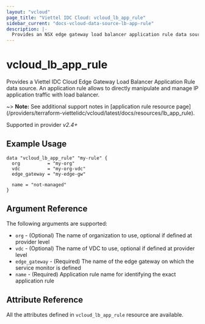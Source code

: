 ```yaml
---
layout: "vcloud"
page_title: "Viettel IDC Cloud: vcloud_lb_app_rule"
sidebar_current: "docs-vcloud-data-source-lb-app-rule"
description: |-
  Provides an NSX edge gateway load balancer application rule data source.
---
```


# vcloud\_lb\_app\_rule

Provides a Viettel IDC Cloud Edge Gateway Load Balancer Application Rule data source. An application
rule allows to directly manipulate and manage IP application traffic with load balancer.

~> **Note:** See additional support notes in [application rule resource page]
(/providers/terraform-viettelidc/vcloud/latest/docs/resources/lb_app_rule).

Supported in provider *v2.4+*

## Example Usage

```hcl
data "vcloud_lb_app_rule" "my-rule" {
  org          = "my-org"
  vdc          = "my-org-vdc"
  edge_gateway = "my-edge-gw"

  name = "not-managed"
}
```

## Argument Reference

The following arguments are supported:

* `org` - (Optional) The name of organization to use, optional if defined at provider level
* `vdc` - (Optional) The name of VDC to use, optional if defined at provider level
* `edge_gateway` - (Required) The name of the edge gateway on which the service monitor is defined
* `name` - (Required) Application rule name for identifying the exact application rule

## Attribute Reference

All the attributes defined in `vcloud_lb_app_rule` resource are available.
